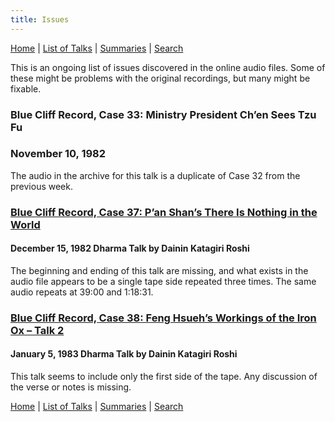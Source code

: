 ```yaml
---
title: Issues
---
```


[Home](index) \| [List of Talks](list) \| [Summaries](summaries) \| [Search](search)

This is an ongoing list of issues discovered in the online audio files. Some of these might be problems with the original recordings, but many might be fixable.

### Blue Cliff Record, Case 33: Ministry President Ch’en Sees Tzu Fu
### November 10, 1982

The audio in the archive for this talk is a duplicate of Case 32 from the previous week. 

### [Blue Cliff Record, Case 37: P’an Shan’s There Is Nothing in the World](1982-12-15-Blue-Cliff-Record-Case-37)
#### December 15, 1982 Dharma Talk by Dainin Katagiri Roshi

The beginning and ending of this talk are missing, and what exists in the audio file appears to be a single tape side repeated three times. The same audio repeats at 39:00 and 1:18:31.

### [Blue Cliff Record, Case 38: Feng Hsueh’s Workings of the Iron Ox – Talk 2](1983-01-05-Blue-Cliff-Record-Case-38-Talk-2)
#### January 5, 1983 Dharma Talk by Dainin Katagiri Roshi

This talk seems to include only the first side of the tape. Any discussion of the verse or notes is missing.


[Home](index) \| [List of Talks](list) \| [Summaries](summaries) \| [Search](search)
